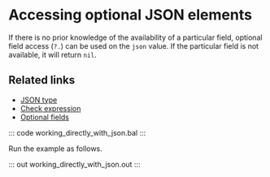 # Accessing optional JSON elements

If there is no prior knowledge of the availability of a particular field, optional field access (`?.`) can be used on the `json` value. If the particular field is not available, it will return `nil`.

## Related links
- [JSON type](/learn/by-example/json-type/)
- [Check expression](/learn/by-example/check-expression/)
- [Optional fields](/learn/by-example/optional-fields/)

::: code working_directly_with_json.bal :::

Run the example as follows.

::: out working_directly_with_json.out :::
